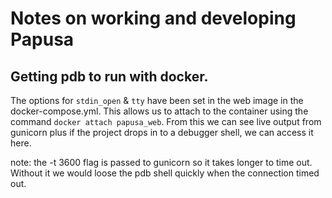 # Notes on working and developing Papusa

## Getting pdb to run with docker.

The options for `stdin_open` & `tty` have been set in the web image in the docker-compose.yml.
This allows us to attach to the container using the command `docker attach papusa_web`.
From this we can see live output from gunicorn plus if the project drops in to
a debugger shell, we can access it here.

note: the -t 3600 flag is passed to gunicorn so it takes longer to time out.
Without it we would loose the pdb shell quickly when the connection timed out.

